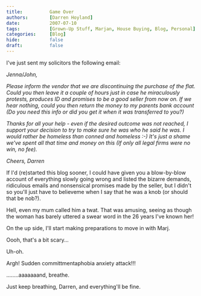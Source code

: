 ```yaml
---
title:          Game Over
authors:        [Darren Hoyland]
date:           2007-07-10
tags:           [Grown-Up Stuff, Marjan, House Buying, Blog, Personal]
categories:     [Blog]
hide:           false
draft:          false
---
```



I've just sent my solicitors the following email:

*Jenna/John,*

*Please inform the vendor that we are discontinuing the purchase of the  flat. Could you then leave it a couple of hours just in case he  miraculously protests, produces ID and promises to be a good seller from  now on. If we hear nothing, could you then return the money to my  parents bank account (Do you need this info or did you get it when it  was transferred to you?)*

*Thanks for all your help - even if the desired outcome was not reached,  I support your decision to try to make sure he was who he said he was. I  would rather be homeless than conned and homeless :-) It's just a shame  we've spent all that time and money on this (If only all legal firms  were no win, no fee).*

*Cheers,
Darren*

If I'd (re)started this blog sooner, I could have given you a blow-by-blow account of everything slowly going wrong and listed the bizarre demands, ridiculous emails and nonsensical promises made by the seller, but I didn't so you'll just have to believeme when I say that he was a knob (or should that be nob?).

Hell, even my mum called him a twat. That was amusing, seeing as though the woman has barely uttered a swear word in the 26 years I've known her!

On the up side, I'll start making preparations to move in with Marj.

Oooh, that's a bit scary...

Uh-oh.

Argh! Sudden committmentaphobia anxiety attack!!!

........aaaaaaand, breathe.

Just keep breathing, Darren, and everything'll be fine.
